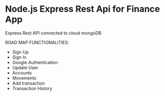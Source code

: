 # Node.js Express Rest Api for Finance App
Express Rest API connected to cloud mongoDB

ROAD MAP FUNCTIONALITIES:

- Sign Up
- Sign In
- Google Authentication
- Update User
- Accounts
- Movements
- Add transaction
- Transaction History
